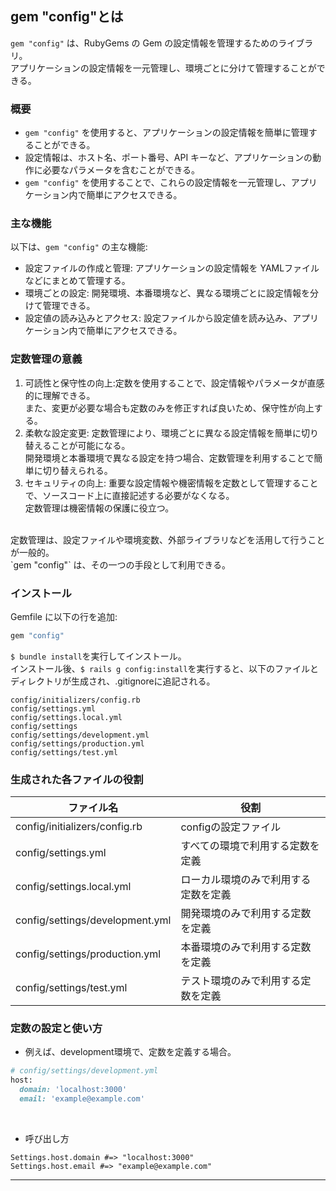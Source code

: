 ## gem "config"とは

`gem "config"` は、RubyGems の Gem の設定情報を管理するためのライブラリ。  
アプリケーションの設定情報を一元管理し、環境ごとに分けて管理することができる。

### 概要

- `gem "config"` を使用すると、アプリケーションの設定情報を簡単に管理することができる。
- 設定情報は、ホスト名、ポート番号、API キーなど、アプリケーションの動作に必要なパラメータを含むことができる。
- `gem "config"` を使用することで、これらの設定情報を一元管理し、アプリケーション内で簡単にアクセスできる。

### 主な機能

以下は、`gem "config"` の主な機能:

- 設定ファイルの作成と管理: アプリケーションの設定情報を YAMLファイルなどにまとめて管理する。
- 環境ごとの設定: 開発環境、本番環境など、異なる環境ごとに設定情報を分けて管理できる。
- 設定値の読み込みとアクセス: 設定ファイルから設定値を読み込み、アプリケーション内で簡単にアクセスできる。

### 定数管理の意義

1. 可読性と保守性の向上:定数を使用することで、設定情報やパラメータが直感的に理解できる。<br/>また、変更が必要な場合も定数のみを修正すれば良いため、保守性が向上する。
2. 柔軟な設定変更: 定数管理により、環境ごとに異なる設定情報を簡単に切り替えることが可能になる。<br/>開発環境と本番環境で異なる設定を持つ場合、定数管理を利用することで簡単に切り替えられる。
3. セキュリティの向上: 重要な設定情報や機密情報を定数として管理することで、ソースコード上に直接記述する必要がなくなる。<br/>定数管理は機密情報の保護に役立つ。
<br/>
定数管理は、設定ファイルや環境変数、外部ライブラリなどを活用して行うことが一般的。<br/>
`gem "config"` は、その一つの手段として利用できる。


### インストール

Gemfile に以下の行を追加:

```ruby
gem "config"
```
`$ bundle install`を実行してインストール。  
インストール後、`$ rails g config:install`を実行すると、以下のファイルとディレクトリが生成され、.gitignoreに追記される。
```
config/initializers/config.rb
config/settings.yml
config/settings.local.yml
config/settings
config/settings/development.yml
config/settings/production.yml
config/settings/test.yml
```

### 生成された各ファイルの役割

| ファイル名                           | 役割                                       |
|--------------------------------------|--------------------------------------------|
| config/initializers/config.rb         | configの設定ファイル                         |
| config/settings.yml                   | すべての環境で利用する定数を定義               |
| config/settings.local.yml             | ローカル環境のみで利用する定数を定義            |
| config/settings/development.yml       | 開発環境のみで利用する定数を定義               |
| config/settings/production.yml        | 本番環境のみで利用する定数を定義               |
| config/settings/test.yml              | テスト環境のみで利用する定数を定義               |

### 定数の設定と使い方
- 例えば、development環境で、定数を定義する場合。
```ruby
# config/settings/development.yml
host:
  domain: 'localhost:3000'
  email: 'example@example.com'
```
<br/>

- 呼び出し方
```
Settings.host.domain #=> "localhost:3000"
Settings.host.email #=> "example@example.com"
```


---



